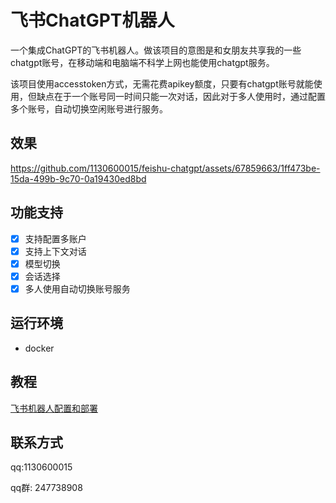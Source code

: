 # 飞书ChatGPT机器人

​	一个集成ChatGPT的飞书机器人。做该项目的意图是和女朋友共享我的一些chatgpt账号，在移动端和电脑端不科学上网也能使用chatgpt服务。

​	该项目使用accesstoken方式，无需花费apikey额度，只要有chatgpt账号就能使用，但缺点在于一个账号同一时间只能一次对话，因此对于多人使用时，通过配置多个账号，自动切换空闲账号进行服务。



## 效果
https://github.com/1130600015/feishu-chatgpt/assets/67859663/1ff473be-15da-499b-9c70-0a19430ed8bd

## 功能支持 

- [x] 支持配置多账户
- [x] 支持上下文对话
- [x] 模型切换
- [x] 会话选择
- [x] 多人使用自动切换账号服务

## 运行环境

- docker

## 教程

[飞书机器人配置和部署](docs/feishu.md)

## 联系方式

qq:1130600015

qq群: 247738908